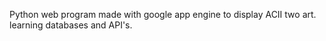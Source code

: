Python web program made with google app engine to 
display ACII two art.  learning databases and API's.
